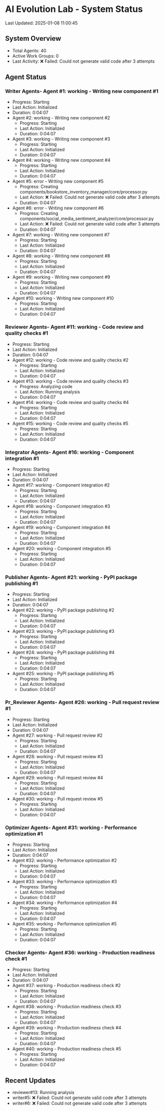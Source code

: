 # AI Evolution Lab - System Status
Last Updated: 2025-01-08 11:00:45

## System Overview
- Total Agents: 40
- Active Work Groups: 0
- Last Activity: ❌ Failed: Could not generate valid code after 3 attempts

## Agent Status

### Writer Agents- Agent #1: working - Writing new component #1
  - Progress: Starting
  - Last Action: Initialized
  - Duration: 0:04:07
- Agent #2: working - Writing new component #2
  - Progress: Starting
  - Last Action: Initialized
  - Duration: 0:04:07
- Agent #3: working - Writing new component #3
  - Progress: Starting
  - Last Action: Initialized
  - Duration: 0:04:07
- Agent #4: working - Writing new component #4
  - Progress: Starting
  - Last Action: Initialized
  - Duration: 0:04:07
- Agent #5: error - Writing new component #5
  - Progress: Creating components/bookstore_inventory_manager/core/processor.py
  - Last Action: ❌ Failed: Could not generate valid code after 3 attempts
  - Duration: 0:04:07
- Agent #6: error - Writing new component #6
  - Progress: Creating components/social_media_sentiment_analyzer/core/processor.py
  - Last Action: ❌ Failed: Could not generate valid code after 3 attempts
  - Duration: 0:04:07
- Agent #7: working - Writing new component #7
  - Progress: Starting
  - Last Action: Initialized
  - Duration: 0:04:07
- Agent #8: working - Writing new component #8
  - Progress: Starting
  - Last Action: Initialized
  - Duration: 0:04:07
- Agent #9: working - Writing new component #9
  - Progress: Starting
  - Last Action: Initialized
  - Duration: 0:04:07
- Agent #10: working - Writing new component #10
  - Progress: Starting
  - Last Action: Initialized
  - Duration: 0:04:07

### Reviewer Agents- Agent #11: working - Code review and quality checks #1
  - Progress: Starting
  - Last Action: Initialized
  - Duration: 0:04:07
- Agent #12: working - Code review and quality checks #2
  - Progress: Starting
  - Last Action: Initialized
  - Duration: 0:04:07
- Agent #13: working - Code review and quality checks #3
  - Progress: Analyzing code
  - Last Action: Running analysis
  - Duration: 0:04:07
- Agent #14: working - Code review and quality checks #4
  - Progress: Starting
  - Last Action: Initialized
  - Duration: 0:04:07
- Agent #15: working - Code review and quality checks #5
  - Progress: Starting
  - Last Action: Initialized
  - Duration: 0:04:07

### Integrator Agents- Agent #16: working - Component integration #1
  - Progress: Starting
  - Last Action: Initialized
  - Duration: 0:04:07
- Agent #17: working - Component integration #2
  - Progress: Starting
  - Last Action: Initialized
  - Duration: 0:04:07
- Agent #18: working - Component integration #3
  - Progress: Starting
  - Last Action: Initialized
  - Duration: 0:04:07
- Agent #19: working - Component integration #4
  - Progress: Starting
  - Last Action: Initialized
  - Duration: 0:04:07
- Agent #20: working - Component integration #5
  - Progress: Starting
  - Last Action: Initialized
  - Duration: 0:04:07

### Publisher Agents- Agent #21: working - PyPI package publishing #1
  - Progress: Starting
  - Last Action: Initialized
  - Duration: 0:04:07
- Agent #22: working - PyPI package publishing #2
  - Progress: Starting
  - Last Action: Initialized
  - Duration: 0:04:07
- Agent #23: working - PyPI package publishing #3
  - Progress: Starting
  - Last Action: Initialized
  - Duration: 0:04:07
- Agent #24: working - PyPI package publishing #4
  - Progress: Starting
  - Last Action: Initialized
  - Duration: 0:04:07
- Agent #25: working - PyPI package publishing #5
  - Progress: Starting
  - Last Action: Initialized
  - Duration: 0:04:07

### Pr_Reviewer Agents- Agent #26: working - Pull request review #1
  - Progress: Starting
  - Last Action: Initialized
  - Duration: 0:04:07
- Agent #27: working - Pull request review #2
  - Progress: Starting
  - Last Action: Initialized
  - Duration: 0:04:07
- Agent #28: working - Pull request review #3
  - Progress: Starting
  - Last Action: Initialized
  - Duration: 0:04:07
- Agent #29: working - Pull request review #4
  - Progress: Starting
  - Last Action: Initialized
  - Duration: 0:04:07
- Agent #30: working - Pull request review #5
  - Progress: Starting
  - Last Action: Initialized
  - Duration: 0:04:07

### Optimizer Agents- Agent #31: working - Performance optimization #1
  - Progress: Starting
  - Last Action: Initialized
  - Duration: 0:04:07
- Agent #32: working - Performance optimization #2
  - Progress: Starting
  - Last Action: Initialized
  - Duration: 0:04:07
- Agent #33: working - Performance optimization #3
  - Progress: Starting
  - Last Action: Initialized
  - Duration: 0:04:07
- Agent #34: working - Performance optimization #4
  - Progress: Starting
  - Last Action: Initialized
  - Duration: 0:04:07
- Agent #35: working - Performance optimization #5
  - Progress: Starting
  - Last Action: Initialized
  - Duration: 0:04:07

### Checker Agents- Agent #36: working - Production readiness check #1
  - Progress: Starting
  - Last Action: Initialized
  - Duration: 0:04:07
- Agent #37: working - Production readiness check #2
  - Progress: Starting
  - Last Action: Initialized
  - Duration: 0:04:07
- Agent #38: working - Production readiness check #3
  - Progress: Starting
  - Last Action: Initialized
  - Duration: 0:04:07
- Agent #39: working - Production readiness check #4
  - Progress: Starting
  - Last Action: Initialized
  - Duration: 0:04:07
- Agent #40: working - Production readiness check #5
  - Progress: Starting
  - Last Action: Initialized
  - Duration: 0:04:07


## Recent Updates
- reviewer#13: Running analysis
- writer#5: ❌ Failed: Could not generate valid code after 3 attempts
- writer#6: ❌ Failed: Could not generate valid code after 3 attempts

